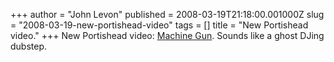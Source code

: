 +++
author = "John Levon"
published = 2008-03-19T21:18:00.001000Z
slug = "2008-03-19-new-portishead-video"
tags = []
title = "New Portishead video."
+++
New Portishead video: [Machine
Gun](http://youtube.com/watch?v=KuuFqs7F95A). Sounds like a ghost DJing
dubstep.
